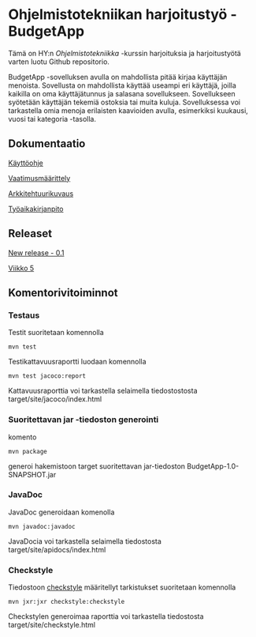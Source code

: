 # Ohjelmistotekniikan harjoitustyö - BudgetApp

Tämä on HY:n *Ohjelmistotekniikka* -kurssin harjoituksia ja harjoitustyötä varten luotu Github repositorio.

BudgetApp -sovelluksen avulla on mahdollista pitää kirjaa käyttäjän menoista. Sovellusta on mahdollista käyttää useampi eri käyttäjä, joilla kaikilla on oma käyttäjätunnus ja salasana sovellukseen. Sovellukseen syötetään käyttäjän tekemiä ostoksia tai muita kuluja. Sovelluksessa voi tarkastella omia menoja erilaisten kaavioiden avulla, esimerkiksi kuukausi, vuosi tai kategoria -tasolla. 

## Dokumentaatio

[Käyttöohje](https://github.com/MiguelSombrero/ot-harjoitustyo/blob/master/dokumentointi/kaytto_ohje.md)

[Vaatimusmäärittely](https://github.com/MiguelSombrero/ot-harjoitustyo/blob/master/dokumentointi/vaatimusmaarittely.md)

[Arkkitehtuurikuvaus](https://github.com/MiguelSombrero/ot-harjoitustyo/blob/master/dokumentointi/arkkitehtuuri.md)

[Työaikakirjanpito](https://github.com/MiguelSombrero/ot-harjoitustyo/blob/master/dokumentointi/tuntikirjanpito.md)

## Releaset

[New release - 0.1](https://github.com/MiguelSombrero/ot-harjoitustyo/releases/tag/release01)

[Viikko 5](https://github.com/MiguelSombrero/ot-harjoitustyo/releases/tag/viikko5)

## Komentorivitoiminnot

### Testaus

Testit suoritetaan komennolla

    mvn test

Testikattavuusraportti luodaan komennolla

    mvn test jacoco:report

Kattavuusraporttia voi tarkastella selaimella tiedostostosta target/site/jacoco/index.html

### Suoritettavan jar -tiedoston generointi

komento

    mvn package

generoi hakemistoon target suoritettavan jar-tiedoston BudgetApp-1.0-SNAPSHOT.jar

### JavaDoc

JavaDoc generoidaan komenolla

    mvn javadoc:javadoc

JavaDocia voi tarkastella selaimella tiedostosta target/site/apidocs/index.html

### Checkstyle

Tiedostoon [checkstyle](https://github.com/MiguelSombrero/ot-harjoitustyo/blob/master/BudgetApp/checkstyle.xml) määritellyt tarkistukset suoritetaan komennolla

    mvn jxr:jxr checkstyle:checkstyle

Checkstylen generoimaa raporttia voi tarkastella tiedostosta target/site/checkstyle.html